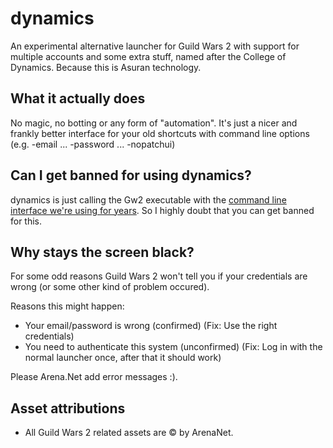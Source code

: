 # dynamics

An experimental alternative launcher for Guild Wars 2 with support for multiple accounts and some extra stuff, named after the College of Dynamics. Because this is Asuran technology.

## What it actually does

No magic, no botting or any form of "automation". It's just a nicer and frankly better interface for your old shortcuts with command line options (e.g. -email ... -password ... -nopatchui)

## Can I get banned for using dynamics?

dynamics is just calling the Gw2 executable with the [command line interface we're using for years](https://wiki.guildwars2.com/wiki/Command_line_arguments). So I highly doubt that you can get banned for this.

## Why stays the screen black?

For some odd reasons Guild Wars 2 won't tell you if your credentials are wrong (or some other kind of problem occured).

Reasons this might happen:
* Your email/password is wrong (confirmed) (Fix: Use the right credentials)
* You need to authenticate this system (unconfirmed) (Fix: Log in with the normal launcher once, after that it should work)

Please Arena.Net add error messages :).

## Asset attributions

* All Guild Wars 2 related assets are &copy; by ArenaNet.
